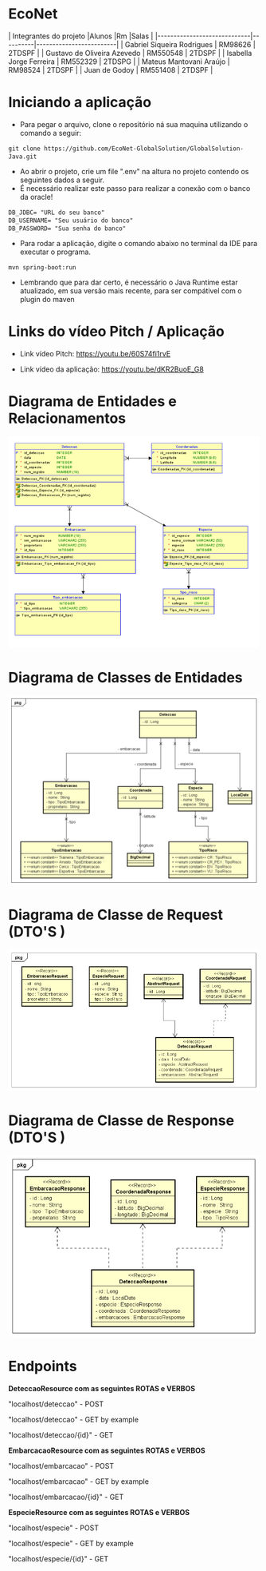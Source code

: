 # EcoNet

|        Integrantes do projeto
|Alunos                       |Rm        |Salas                    |
|-----------------------------|----------|-------------------------|
| Gabriel Siqueira Rodrigues  | RM98626  | 2TDSPF                  |
| Gustavo de Oliveira Azevedo | RM550548 | 2TDSPF                  |
| Isabella Jorge Ferreira     | RM552329 | 2TDSPG                  |
| Mateus Mantovani Araújo     | RM98524  | 2TDSPF                  |
| Juan de Godoy               | RM551408 | 2TDSPF                  |

# Iniciando a aplicação

- Para pegar o arquivo, clone o repositório ná sua maquina utilizando o comando a seguir:
```
git clone https://github.com/EcoNet-GlobalSolution/GlobalSolution-Java.git
```
- Ao abrir o projeto, crie um file ".env" na altura no projeto contendo os seguintes dados a seguir.
- É necessário realizar este passo para realizar a conexão com o banco da oracle!
```
DB_JDBC= "URL do seu banco"
DB_USERNAME= "Seu usuário do banco"
DB_PASSWORD= "Sua senha do banco"
```
- Para rodar a aplicação, digite o comando abaixo no terminal da IDE para executar o programa.
```
mvn spring-boot:run
```
- Lembrando que para dar certo, é necessário o Java Runtime estar atualizado, em sua versão mais recente, para ser compátivel com o plugin do maven

# Links do vídeo Pitch / Aplicação

- Link vídeo Pitch: https://youtu.be/60S74fi1rvE

- Link vídeo da aplicação: https://youtu.be/dKR2BuoE_G8


# Diagrama de Entidades e Relacionamentos

<img src="https://github.com/EcoNet-GlobalSolution/GlobalSolution-Java/blob/main/documentos/Diagramas/GS-2TDSPF-1S-D.physical.png">

# Diagrama de Classes de Entidades

<img src="https://github.com/EcoNet-GlobalSolution/GlobalSolution-Java/blob/main/documentos/Diagramas/GS-2TDSPF-1S-D.entity.png">

# Diagrama de Classe de Request (DTO'S )

<img src="https://github.com/EcoNet-GlobalSolution/GlobalSolution-Java/blob/main/documentos/Diagramas/GS-2TDSPF-1S-D.request.png">

# Diagrama de Classe de Response (DTO'S )

<img src="https://github.com/EcoNet-GlobalSolution/GlobalSolution-Java/blob/main/documentos/Diagramas/GS-2TDSPF-1S-D.response.png">

# Endpoints

**DeteccaoResource com as seguintes ROTAS e VERBOS**


"localhost/deteccao" - POST

"localhost/deteccao" - GET by example

"localhost/deteccao/{id}" - GET


**EmbarcacaoResource com as seguintes ROTAS e VERBOS**


"localhost/embarcacao" - POST

"localhost/embarcacao" - GET by example

"localhost/embarcacao/{id}" - GET


**EspecieResource com as seguintes ROTAS e VERBOS**


"localhost/especie" - POST

"localhost/especie" - GET by example

"localhost/especie/{id}" - GET
